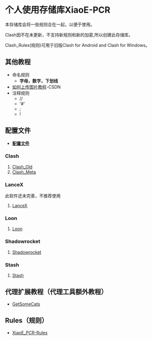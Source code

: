 # 个人使用存储库XiaoE-PCR

本存储库会将一些规则合在一起，以便于使用。

Clash因不在未更新，不支持新规则和新的加密,所以创建此存储库。

Clash_Rules(规则)可用于旧版Clash for Android and Clash for Windows。

## 其他教程

- 命名规则
  - **字母，数字，下划线**
- [如何上传图片教程](https://blog.csdn.net/Cassie_zkq/article/details/79968598)-CSDN
- 注释规则
  - //
  - '#'
  - ;
  - !

## 配置文件
- **[配置文件](https://github.com/LaolunsiG/XiaoE-PCR/tree/main/Config_File)**
### Clash
1. [Clash_Old](https://github.com/LaolunsiG/XiaoE_PCR/tree/main/Config_File/Clash)
2. [Clash_Meta](https://github.com/LaolunsiG/XiaoE_PCR/tree/main/Config_File/Clash_Meta)
### LanceX
此软件还未完善，不推荐使用
1. [LanceX](https://github.com/LaolunsiG/XiaoE_PCR/tree/main/Config_File/LanceX)
### Loon
1. [Loon](https://github.com/LaolunsiG/XiaoE_PCR/tree/main/Config_File/Loon)
### Shadowrocket
1. [Shadowrocket](https://github.com/LaolunsiG/XiaoE_PCR/tree/main/Config_File/Shadowrocket)
### Stash
1. [Stash](https://github.com/LaolunsiG/XiaoE_PCR/tree/main/Config_File/Stash)

## 代理扩展教程（代理工具额外教程）

- [GetSomeCats](https://github.com/getsomecat/GetSomeCats/tree/Surge)

## Rules（规则）

- [XiaoE_PCR-Rules](https://github.com/LaolunsiG/XiaoE_PCR/blob/main/rules/%E8%A7%84%E5%88%99%E8%B5%84%E6%BA%90.md)



